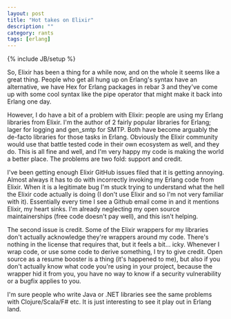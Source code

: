 ```yaml
---
layout: post
title: "Hot takes on Elixir"
description: ""
category: rants
tags: [erlang]
---
```

{% include JB/setup %}

So, Elixir has been a thing for a while now, and on the whole it seems like a great thing. People who get all hung up on Erlang's syntax have an alternative, we have Hex for Erlang packages in rebar 3 and they've come up with some cool syntax like the pipe operator that might make it back into Erlang one day.

However, I do have a bit of a problem with Elixir: people are using my Erlang libraries from Elixir.
I'm the author of 2 fairly popular libraries for Erlang; lager for logging and gen_smtp for SMTP. Both have become arguably the de-facto libraries for those tasks in Erlang. Obviously the Elixir community would use that battle tested code in their own ecosystem as well, and they do. This is all fine and well, and I'm very happy my code is making the world a better place. The problems are two fold: support and credit.

I've been getting enough Elixir GitHub issues filed that it is getting annoying. Almost always it has to do with incorrectly invoking my Erlang code from Elixir. When it is a legitimate bug I'm stuck trying to understand what the hell the Elixir code actually is doing (I don't use Elixir and so I'm not very familiar with it). Essentially every time I see a Github email come in and it mentions Elixir, my heart sinks. I'm already neglecting my open source maintainerships (free code doesn't pay well), and this isn't helping.

The second issue is credit. Some of the Elixir wrappers for my libraries don't actually acknowledge they're wrappers around my code. There's nothing in the license that requires that, but it feels a bit... icky. Whenever I wrap code, or use some code to derive something, I try to give credit. Open source as a resume booster is a thing (it's happened to me), but also if you don't actually know what code you're using in your project, because the wrapper hid it from you, you have no way to know if a security vulnerability or a bugfix applies to you.

I'm sure people who write Java or .NET libraries see the same problems with Clojure/Scala/F# etc. It is just interesting to see it play out in Erlang land.

